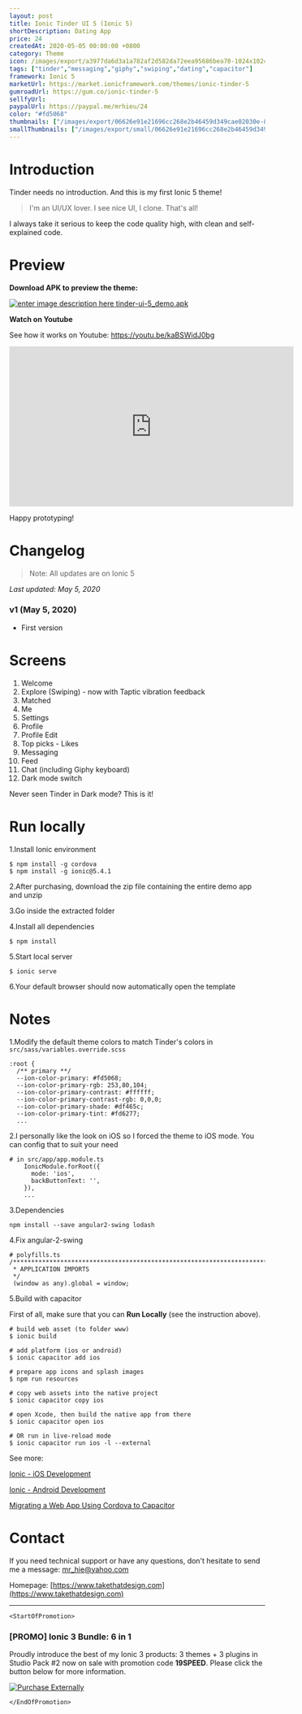 ```yaml
---
layout: post
title: Ionic Tinder UI 5 (Ionic 5)
shortDescription: Dating App 
price: 24
createdAt: 2020-05-05 00:00:00 +0800
category: Theme
icon: /images/export/a3977da6d3a1a782af2d582da72eea95686bea70-1024x1024.jpg
tags: ["tinder","messaging","giphy","swiping","dating","capacitor"]
framework: Ionic 5
marketUrl: https://market.ionicframework.com/themes/ionic-tinder-5
gumroadUrl: https://gum.co/ionic-tinder-5
sellfyUrl: 
paypalUrl: https://paypal.me/mrhieu/24
color: "#fd5068"
thumbnails: ["/images/export/06626e91e21696cc268e2b46459d349cae02030e-828x1792.jpg","/images/export/96e561c66d8410909239d1e1888a5a7e3160b218-828x1792.jpg","/images/export/a2db366cd0c4d3d00730121e5ce19c83c272f6fe-828x1792.jpg","/images/export/008b4cc583de449dea3e854044c0ce04ddef5572-828x1792.jpg","/images/export/e996709f0f90571bc5c113581654993373df89e8-828x1792.jpg","/images/export/27cef51e89f9fee9059cfc2394c854f1b9f835b8-828x1792.jpg","/images/export/b79eaa9cf486c3957167bd8f1e773347f5c48666-828x1792.jpg","/images/export/ca0c6712649ef62a048b468ed7c94a074ed94e53-828x1792.jpg","/images/export/50f305a208e8e70f832527e9079d827c5108ecf4-828x1792.jpg","/images/export/89da4539429368bc8aad3f372819eef71ca97db8-828x1792.jpg","/images/export/64a42d58af97843a18eff7703b6e4faa3419029b-828x1792.jpg","/images/export/06626e91e21696cc268e2b46459d349cae02030e-828x1792.jpg"]
smallThumbnails: ["/images/export/small/06626e91e21696cc268e2b46459d349cae02030e-828x1792.jpg","/images/export/small/96e561c66d8410909239d1e1888a5a7e3160b218-828x1792.jpg","/images/export/small/a2db366cd0c4d3d00730121e5ce19c83c272f6fe-828x1792.jpg"]
---
```


# Introduction

Tinder needs no introduction. And this is my first Ionic 5 theme!

> I'm an UI/UX lover. I see nice UI, I clone. That's all!

I always take it serious to keep the code quality high, with clean and self-explained code.

# Preview



**Download APK to preview the theme:** 

[![enter image description here](https://lh3.googleusercontent.com/MIkXV-iIhrxPG5tZn8QTglczrISwLwebr8QmCKcJFN6NL0eNLf5GqWltrefAZwzAwh2r4RPk=w96-h96-e365)
tinder-ui-5_demo.apk](https://bit.ly/2xAxS1p)


**Watch on Youtube**

See how it works on Youtube: https://youtu.be/kaBSWidJ0bg

<iframe width="560" height="315" src="https://www.youtube.com/embed/kaBSWidJ0bg" frameborder="0" allow="accelerometer; autoplay; encrypted-media; gyroscope; picture-in-picture" allowfullscreen></iframe>


Happy prototyping!


# Changelog

> Note: All updates are on Ionic 5

*Last updated: May 5, 2020*

### v1 (May 5, 2020)
* First version

# Screens

1. Welcome
2. Explore (Swiping) - now with Taptic vibration feedback
3. Matched
4. Me
5. Settings
6. Profile
7. Profile Edit
8. Top picks - Likes
9. Messaging
10. Feed 
11. Chat (including Giphy keyboard)
12. Dark mode switch

Never seen Tinder in Dark mode? This is it!

# Run locally
1.Install Ionic environment

```
$ npm install -g cordova
$ npm install -g ionic@5.4.1
```

2.After purchasing, download the zip file containing the entire demo app and unzip

3.Go inside the extracted folder

4.Install all dependencies

```
$ npm install
```

5.Start local server
```
$ ionic serve
```

6.Your default browser should now automatically open the template


# Notes

1.Modify the default theme colors to match Tinder's colors in `src/sass/variables.override.scss`

```
:root {
  /** primary **/
  --ion-color-primary: #fd5068;
  --ion-color-primary-rgb: 253,80,104;
  --ion-color-primary-contrast: #ffffff;
  --ion-color-primary-contrast-rgb: 0,0,0;
  --ion-color-primary-shade: #df465c;
  --ion-color-primary-tint: #fd6277;
  ...
```

2.I personally like the look on iOS so I forced the theme to iOS mode. You can config that to suit your need

```
# in src/app/app.module.ts
    IonicModule.forRoot({
      mode: 'ios',
      backButtonText: '',
    }),
    ...
```

3.Dependencies

```
npm install --save angular2-swing lodash
```

4.Fix angular-2-swing

```
# polyfills.ts
/***************************************************************************************************
 * APPLICATION IMPORTS
 */
 (window as any).global = window;
```

5.Build with capacitor

First of all, make sure that you can **Run Locally** (see the instruction above).

```
# build web asset (to folder www)
$ ionic build

# add platform (ios or android)
$ ionic capacitor add ios

# prepare app icons and splash images
$ npm run resources

# copy web assets into the native project
$ ionic capacitor copy ios

# open Xcode, then build the native app from there
$ ionic capacitor open ios

# OR run in live-reload mode
$ ionic capacitor run ios -l --external
```

See more: 

[Ionic - iOS Development](https://ionicframework.com/docs/building/ios)

[Ionic - Android Development](https://ionicframework.com/docs/building/android)

[Migrating a Web App Using Cordova to Capacitor](https://capacitor.ionicframework.com/docs/cordova/migrating-from-cordova-to-capacitor/)

# Contact
If you need technical support or have any questions, don't hesitate to send me a message: [mr_hie@yahoo.com](mailto:mr_hie@yahoo.com)

Homepage: [https://www.takethatdesign.com](https://www.takethatdesign.com)


------------------

`<StartOfPromotion>`
### [PROMO] Ionic 3 Bundle: 6 in 1
Proudly introduce the best of my Ionic 3 products: 3 themes + 3 plugins in Studio Pack #2  now on sale with promotion code **19SPEED**. Please click the button below for more information.

[![Purchase Externally](http://bit.ly/2E4p4z3)](https://gum.co/ionic3-ui-bundle)

`</EndOfPromotion>`
